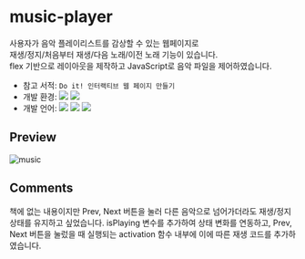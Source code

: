 # music-player
사용자가 음악 플레이리스트를 감상할 수 있는 웹페이지로<br> 재생/정지/처음부터 재생/다음 노래/이전 노래 기능이 있습니다.<br> flex 기반으로 레이아웃을 제작하고 JavaScript로 음악 파일을 제어하였습니다.<br>
- 참고 서적: `Do it! 인터랙티브 웹 페이지 만들기`
- 개발 환경: <img src="https://img.shields.io/badge/Windows-0078D6?style=flat&logo=Windows&logoColor=white"/> <img src="https://img.shields.io/badge/VS_Code-007ACC?style=flat&logo=VisualStudioCode&logoColor=white"/>
- 개발 언어: <img src="https://img.shields.io/badge/HTML5-E34F26?style=flat&logo=HTML5&logoColor=white"/> <img src="https://img.shields.io/badge/CSS3-1572B6?style=flat&logo=CSS3&logoColor=white"/> <img src="https://img.shields.io/badge/JavaScript-F7DF1E?style=flat&logo=JavaScript&logoColor=white"/>

## Preview
![music](https://user-images.githubusercontent.com/60216512/156379777-537e9ea8-0d6c-4ee9-9a12-1ccb68356786.png)


## Comments
책에 없는 내용이지만 Prev, Next 버튼을 눌러 다른 음악으로 넘어가더라도 재생/정지 상태를 유지하고 싶었습니다. isPlaying 변수를 추가하여 상태 변화를 연동하고, Prev, Next 버튼을 눌렀을 때 실행되는 activation 함수 내부에 이에 따른 재생 코드를 추가하였습니다.
